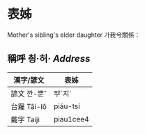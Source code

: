 # 表姊
Mother's sibling's elder daughter
가我兮關係：

## 稱呼 칑·허· _Address_

漢字/諺文 | 表姊
--- | ---
諺文 깐-뿐ˆ | ᄇᆤˊ지ˊ
台羅 Tâi-lô | piáu-tsí
戴字 Taiji | piau1cee4


